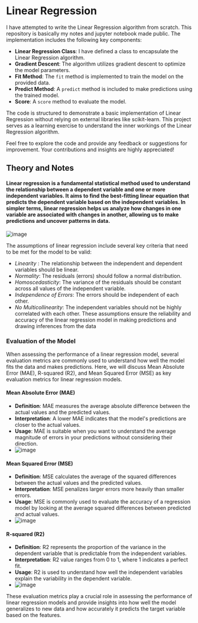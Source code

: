 # Linear Regression

I have attempted to write the Linear Regression algorithm from scratch. This repository is basically my notes and jupyter notebook made public. The implementation includes the following key components:

- **Linear Regression Class**: I have defined a class to encapsulate the Linear Regression algorithm.
- **Gradient Descent**: The algorithm utilizes gradient descent to optimize the model parameters.
- **Fit Method**: The `fit` method is implemented to train the model on the provided data.
- **Predict Method**: A `predict` method is included to make predictions using the trained model.
- **Score**: A `score` method to evaluate the model.

The code is structured to demonstrate a basic implementation of Linear Regression without relying on external libraries like scikit-learn. This project serves as a learning exercise to understand the inner workings of the Linear Regression algorithm.

Feel free to explore the code and provide any feedback or suggestions for improvement. Your contributions and insights are highly appreciated!

## Theory and Notes


#### Linear regression is a fundamental statistical method used to understand the relationship between a dependent variable and one or more independent variables. It aims to find the best-fitting linear equation that predicts the dependent variable based on the independent variables. In simpler terms, linear regression helps us analyze how changes in one variable are associated with changes in another, allowing us to make predictions and uncover patterns in data.
![image](https://github.com/atomikkus/linear_regression/assets/87168509/e705a4fa-286d-4e10-91cc-434f8dc9b47a)

The assumptions of linear regression include several key criteria that need to be met for the model to be valid:
- *Linearity* : The relationship between the independent and dependent variables should be linear.
- *Normality*: The residuals (errors) should follow a normal distribution.
- *Homoscedasticity*: The variance of the residuals should be constant across all values of the independent variable.
- *Independence of Errors*: The errors should be independent of each other.
- *No Multicollinearity*: The independent variables should not be highly correlated with each other.
These assumptions ensure the reliability and accuracy of the linear regression model in making predictions and drawing inferences from the data

### Evaluation of the Model

When assessing the performance of a linear regression model, several evaluation metrics are commonly used to understand how well the model fits the data and makes predictions. Here, we will discuss Mean Absolute Error (MAE), R-squared (R2), and Mean Squared Error (MSE) as key evaluation metrics for linear regression models.

#### Mean Absolute Error (MAE)
- **Definition**: MAE measures the average absolute difference between the actual values and the predicted values.
- **Interpretation**: A lower MAE indicates that the model's predictions are closer to the actual values.
- **Usage**: MAE is suitable when you want to understand the average magnitude of errors in your predictions without considering their direction.
- ![image](https://github.com/atomikkus/linear_regression/assets/87168509/95701390-5ece-46f4-8a56-dcf42bbcd11d)

#### Mean Squared Error (MSE)
- **Definition**: MSE calculates the average of the squared differences between the actual values and the predicted values.
- **Interpretation**: MSE penalizes larger errors more heavily than smaller errors.
- **Usage**: MSE is commonly used to evaluate the accuracy of a regression model by looking at the average squared differences between predicted and actual values.
- ![image](https://github.com/atomikkus/linear_regression/assets/87168509/372825ca-d318-41d6-bad1-b5544724ddbd)


#### R-squared (R2)
- **Definition**: R2 represents the proportion of the variance in the dependent variable that is predictable from the independent variables.
- **Interpretation**: R2 value ranges from 0 to 1, where 1 indicates a perfect fit.
- **Usage**: R2 is used to understand how well the independent variables explain the variability in the dependent variable.
- ![image](https://github.com/atomikkus/linear_regression/assets/87168509/16a55809-4b64-42de-8a65-350092b89a5c)


These evaluation metrics play a crucial role in assessing the performance of linear regression models and provide insights into how well the model generalizes to new data and how accurately it predicts the target variable based on the features.

